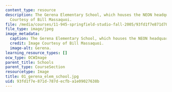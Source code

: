 ```yaml
---
content_type: resource
description: The Gerena Elementary School, which houses the NEON headquarters. Image
  Courtesy of Bill Massaquoi.
file: /media/courses/11-945-springfield-studio-fall-2005/93fd1f7e871d787decfba1e09027638b_01_gerena_elem_school.jpg
file_type: image/jpeg
image_metadata:
  caption: The Gerena Elementary School, which houses the NEON headquarters.
  credit: Image Courtesy of Bill Massaquoi.
  image-alt: Gerena.
learning_resource_types: []
ocw_type: OCWImage
parent_title: Schools
parent_type: CourseSection
resourcetype: Image
title: 01_gerena_elem_school.jpg
uid: 93fd1f7e-871d-787d-ecfb-a1e09027638b
---
```

